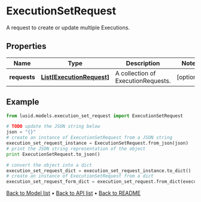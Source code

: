 # ExecutionSetRequest

A request to create or update multiple Executions.

## Properties
Name | Type | Description | Notes
------------ | ------------- | ------------- | -------------
**requests** | [**List[ExecutionRequest]**](ExecutionRequest.md) | A collection of ExecutionRequests. | [optional] 

## Example

```python
from lusid.models.execution_set_request import ExecutionSetRequest

# TODO update the JSON string below
json = "{}"
# create an instance of ExecutionSetRequest from a JSON string
execution_set_request_instance = ExecutionSetRequest.from_json(json)
# print the JSON string representation of the object
print ExecutionSetRequest.to_json()

# convert the object into a dict
execution_set_request_dict = execution_set_request_instance.to_dict()
# create an instance of ExecutionSetRequest from a dict
execution_set_request_form_dict = execution_set_request.from_dict(execution_set_request_dict)
```
[Back to Model list](../README.md#documentation-for-models) &#8226; [Back to API list](../README.md#documentation-for-api-endpoints) &#8226; [Back to README](../README.md)


